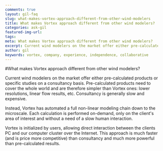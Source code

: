 ```yaml
---
comments: true
layout: gil-faq
slug: what-makes-vortex-approach-different-from-other-wind-modelers
title: What makes Vortex approach different from other wind modelers?
categories: ask-gil
featured-img-url:
tags:
meta: What makes Vortex approach different from other wind modelers?
excerpt: Current wind modelers on the market offer either pre-calculated products or specific studies on a consultancy basis.
author: gil
keywords: vortex, company, experience, independence, collaborative
---
```


#What makes Vortex approach different from other wind modelers?

Current wind modelers on the market offer either pre-calculated products or specific studies on a consultancy basis. Pre-calculated products need to cover the whole world and are therefore simpler than Vortex ones: lower resolutions, linear flow results, etc. Consultancy is generally slow and expensive.

Instead, Vortex has automated a full non-linear modeling chain down to the microscale. Each calculation is performed on-demand, only on the client's area of interest and without a need of a slow human interaction.

Vortex is initialized by users, allowing direct interaction between the clients PC and our computer cluster over the Internet. This approach is much faster (and is price more competitive) than consultancy and much more powerful than pre-calculated results.